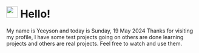  <h1>
    <img src="https://emojis.slackmojis.com/emojis/images/1643510097/45343/hi.gif?1643510097" width="30"/> 
    Hello!
 </h1>
 <p>
    My name is Yeeyson and today is Sunday, 19 May 2024
    Thanks for visiting my profile, I have some test projects going on others are done learning projects and others are real projects.
    Feel free to watch and use them.
 </p>